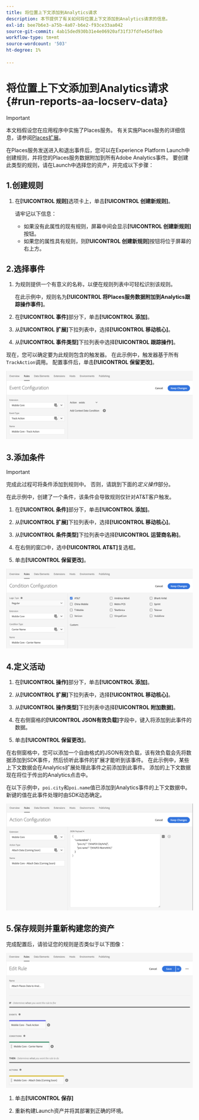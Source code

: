 ```yaml
---
title: 将位置上下文添加到Analytics请求
description: 本节提供了有关如何将位置上下文添加到Analytics请求的信息。
exl-id: bee7b6e3-a75b-4a07-b6e2-f93ce33aa042
source-git-commit: 4ab15ded930b31e4e06920af31f37fdfe45df8eb
workflow-type: tm+mt
source-wordcount: '503'
ht-degree: 1%

---
```


# 将位置上下文添加到Analytics请求 {#run-reports-aa-locserv-data}

>[!IMPORTANT]
>
>本文档假设您在应用程序中实施了Places服务。 有关实施Places服务的详细信息，请参阅[Places扩展](/help/places-ext-aep-sdks/places-extension/places-extension.md)。

在Places服务发送进入和退出事件后，您可以在Experience Platform Launch中创建规则，并将您的Places服务数据附加到所有Adobe Analytics事件。 要创建此类型的规则，请在Launch中选择您的资产，并完成以下步骤：

## 1.创建规则

1. 在&#x200B;**[!UICONTROL 规则]**&#x200B;选项卡上，单击&#x200B;**[!UICONTROL 创建新规则]**。

   请牢记以下信息：
   * 如果没有此属性的现有规则，屏幕中间会显示&#x200B;**[!UICONTROL 创建新规则]**&#x200B;按钮。
   * 如果您的属性具有规则，则&#x200B;**[!UICONTROL 创建新规则]**&#x200B;按钮将位于屏幕的右上方。

## 2.选择事件

1. 为规则提供一个有意义的名称，以便在规则列表中可轻松识别该规则。

   在此示例中，规则名为&#x200B;**[!UICONTROL 将Places服务数据附加到Analytics跟踪操作事件]**。

1. 在&#x200B;**[!UICONTROL 事件]**&#x200B;部分下，单击&#x200B;**[!UICONTROL 添加]**。

1. 从&#x200B;**[!UICONTROL 扩展]**&#x200B;下拉列表中，选择&#x200B;**[!UICONTROL 移动核心]**。

1. 从&#x200B;**[!UICONTROL 事件类型]**&#x200B;下拉列表中选择&#x200B;**[!UICONTROL 跟踪操作]**。

现在，您可以确定要为此规则包含的触发器。 在此示例中，触发器基于所有`TrackAction`调用。 配置事件后，单击&#x200B;**[!UICONTROL 保留更改]**。

![“创建事件”](/help/assets/ad-setEvent_use-analytics-data.png)


## 3.添加条件

>[!IMPORTANT]
>
>完成此过程可将条件添加到规则中。 否则，请跳到下面的&#x200B;*定义操作*&#x200B;部分。

在此示例中，创建了一个条件，该条件会导致规则仅针对AT&amp;T客户触发。

1. 在&#x200B;**[!UICONTROL 条件]**&#x200B;部分下，单击&#x200B;**[!UICONTROL 添加]**。

1. 从&#x200B;**[!UICONTROL 扩展]**&#x200B;下拉列表中，选择&#x200B;**[!UICONTROL 移动核心]**。

1. 从&#x200B;**[!UICONTROL 条件类型]**&#x200B;下拉列表中选择&#x200B;**[!UICONTROL 运营商名称]**。

1. 在右侧的窗口中，选中&#x200B;**[!UICONTROL AT&amp;T]**&#x200B;复选框。

1. 单击&#x200B;**[!UICONTROL 保留更改]**。

![&quot;创建条件&quot;](/help/assets/ad-setCondition_use-analytics-data.png)

## 4.定义活动

1. 在&#x200B;**[!UICONTROL 操作]**&#x200B;部分下，单击&#x200B;**[!UICONTROL 添加]**。

1. 从&#x200B;**[!UICONTROL 扩展]**&#x200B;下拉列表中，选择&#x200B;**[!UICONTROL 移动核心]**。

1. 从&#x200B;**[!UICONTROL 操作类型]**&#x200B;下拉列表中选择&#x200B;**[!UICONTROL 附加数据]**。

1. 在右侧窗格的&#x200B;**[!UICONTROL JSON有效负载]**&#x200B;字段中，键入将添加到此事件的数据。

1. 单击&#x200B;**[!UICONTROL 保留更改]**。

在右侧窗格中，您可以添加一个自由格式的JSON有效负载，该有效负载会先将数据添加到SDK事件，然后侦听此事件的扩展才能听到该事件。 在此示例中，某些上下文数据会在Analytics扩展处理此事件之前添加到此事件。 添加的上下文数据现在将位于传出的Analytics点击中。

在以下示例中，`poi.city`和`poi.name`值已添加到Analytics事件的上下文数据中。 新键的值在此事件处理时由SDK动态确定。

![“创建操作”](/help/assets/ad-setAction_use-analytics-data.png)

## 5.保存规则并重新构建您的资产

完成配置后，请验证您的规则是否类似于以下图像：

![“规则完成。”](/help/assets/ad-ruleComplete_use-analytics-data.png)

1. 单击&#x200B;**[!UICONTROL 保存]**

1. 重新构建Launch资产并将其部署到正确的环境。

